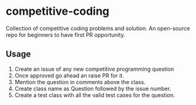 # competitive-coding
Collection of competitive coding problems and solution. An open-source repo for beginners to have first PR opportunity.

## Usage
1. Create an issue of any new competitive programming question
2. Once approved go ahead an raise PR for it.
3. Mention the question in comments above the class.
4. Create class name as Question followed by the issue number.
5. Create a test class with all the valid test cases for the question.
